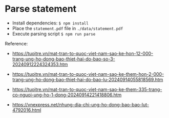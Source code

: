 # Parse statement

- Install dependencies: `$ npm install`
- Place the `statement.pdf` file in `./data/statement.pdf`
- Execute parsing script `$ npm run parse`

Reference:

- https://tuoitre.vn/mat-tran-to-quoc-viet-nam-sao-ke-hon-12-000-trang-ung-ho-dong-bao-thiet-hai-do-bao-so-3-20240912224324353.htm
- https://tuoitre.vn/mat-tran-to-quoc-viet-nam-sao-ke-them-hon-2-000-trang-ung-ho-dong-bao-thiet-hai-do-bao-lu-20240914055818569.htm
- https://tuoitre.vn/mat-tran-to-quoc-viet-nam-sao-ke-them-335-trang-co-nguoi-ung-ho-1-dong-20240914221418806.htm

- https://vnexpress.net/nhung-dia-chi-ung-ho-dong-bao-bao-lut-4792016.html
